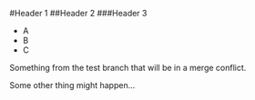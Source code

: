 #Header 1
##Header 2
###Header 3

- A
- B
- C

Something from the test branch that will be in a merge conflict.

Some other thing might happen...
